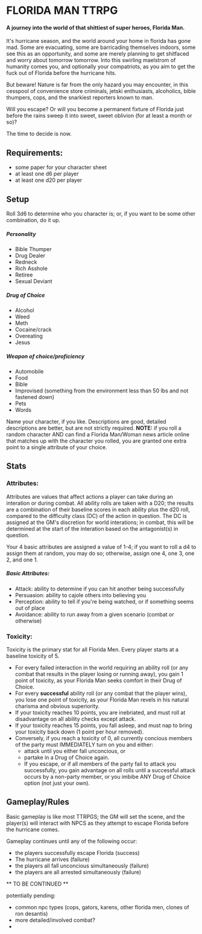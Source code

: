 # FLORIDA MAN TTRPG

#### A journey into the world of that shittiest of super heroes, Florida Man.

It's hurricane season, and the world around your home in florida has gone mad.  Some are evacuating, some are barricading themselves indoors, some see this as an opportunity, and some are merely planning to get shitfaced and worry about tomorrow tomorrow.  Into this swirling maelstrom of humanity comes you, and optionally your compatriots, as you aim to get the fuck out of Florida before the hurricane hits.  

But beware! Nature is far from the only hazard you may encounter, in this cesspool of convenience store criminals, jetski enthusiasts, alcoholics, bible thumpers, cops, and the snarkiest reporters known to man.

Will you escape?  Or will you become a permanent fixture of Florida just before the rains sweep it into sweet, sweet oblivion (for at least a month or so)?

The time to decide is now.

## Requirements:
- some paper for your character sheet
- at least one d6 per player
- at least one d20 per player

## Setup

Roll 3d6 to determine who you character is; or, if you want to be some other combination, do it up.

##### Personality
- Bible Thumper
- Drug Dealer
- Redneck
- Rich Asshole
- Retiree
- Sexual Deviant

##### Drug of Choice
- Alcohol
- Weed
- Meth
- Cocaine/crack
- Overeating
- Jesus

##### Weapon of choice/proficiency
- Automobile
- Food
- Bible
- Improvised (something from the environment less than 50 lbs and not fastened down)
- Pets
- Words

Name your character, if you like.  Descriptions are good, detailed descriptions are better, but are not strictly required.  **NOTE:** if you roll a random character AND can find a Florida Man/Woman news article online that matches up with the character you rolled, you are granted one extra point to a single attribute of your choice.

## Stats

### Attributes:
Attributes are values that affect actions a player can take during an interation or during combat.  All ability rolls are taken with a D20; the results are a combination of their baseline scores in each ability plus the d20 roll, compared to the difficulty class (DC) of the action in question.  The DC is assigned at the GM's discretion for world interations; in combat, this will be determined at the start of the interation based on the antagonist(s) in question.

Your 4 basic attributes are assigned a value of 1-4; if you want to roll a d4 to assign them at random, you may do so; otherwise, assign one 4, one 3, one 2, and one 1.

##### Basic Attributes:
- Attack: ability to determine if you can hit another being successfully
- Persuasion: ability to cajole others into believing you
- Perception: ability to tell if you're being watched, or if something seems out of place
- Avoidance: ability to run away from a given scenario (combat or otherwise)

### Toxicity:
Toxicity is the primary stat for all Florida Men.  Every player starts at a baseline toxicity of 5.  

- For every failed interaction in the world requiring an ability roll (or any combat that results in the player losing or running away), you gain 1 point of toxicity, as your Florida Man seeks comfort in their Drug of Choice.
- For every **successful** ability roll (or any combat that the player wins), you lose one point of toxicity, as your Florida Man revels in his natural charisma and obvious superiority.  
- If your toxicity reaches 10 points, you are inebriated, and must roll at disadvantage on all ability checks except attack.
- If your toxicity reaches 15 points, you fall asleep, and must nap to bring your toxicity back down (1 point per hour removed).
- Conversely, if you reach a toxicity of 0, all currently concious members of the party must IMMEDIATELY turn on you and either:
    - attack until you either fall unconcious, or 
    - partake in a Drug of Choice again.  
    - If you escape, or if all members of the party fail to attack you successfully, you gain advantage on all rolls until a successful attack occurs by a non-party member, or you imbibe ANY Drug of Choice option (not just your own).

## Gameplay/Rules

Basic gameplay is like most TTRPGS; the GM will set the scene, and the player(s) will interact with NPCS as they attempt to escape Florida before the hurricane comes.

Gameplay continues until any of the following occur:
- the players successfully escape Florida (success)
- The hurricane arrives (failure)
- the players all fall unconcious simultaneously (failure)
- the players are all arrested simultaneously (failure)

** TO BE CONTINUED **

potentially pending:
- common npc types (cops, gators, karens, other florida men, clones of ron desantis)
- more detailed/involved combat?
- 